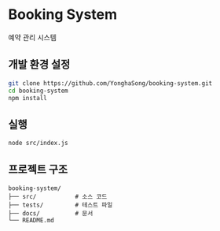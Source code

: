 # Booking System

예약 관리 시스템

## 개발 환경 설정

```bash
git clone https://github.com/YonghaSong/booking-system.git
cd booking-system
npm install
```

## 실행

```bash
node src/index.js
```

## 프로젝트 구조

```
booking-system/
├── src/           # 소스 코드
├── tests/         # 테스트 파일
├── docs/          # 문서
└── README.md
```